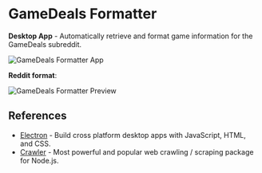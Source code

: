 # GameDeals Formatter

**Desktop App** - Automatically retrieve and format game information for the GameDeals subreddit.

![GameDeals Formatter App](https://i.imgur.com/ivNEYuO.png)

**Reddit format**:

![GameDeals Formatter Preview](https://i.imgur.com/TOrjoSI.png)

## References

* [Electron](https://electronjs.org/) - Build cross platform desktop apps with JavaScript, HTML, and CSS.
* [Crawler](http://nodecrawler.org/) - Most powerful and popular web crawling / scraping package for Node.js.
